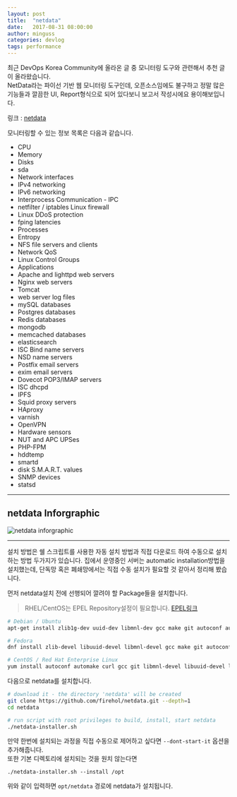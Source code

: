 ```yaml
---
layout: post
title:  "netdata"
date:   2017-08-31 08:00:00
author: minguss
categories: devlog
tags: performance
---
```


최근 DevOps Korea Community에 올라온 글 중 모니터링 도구와 관련해서 추천 글이 올라왔습니다.  
NetData라는 파이선 기반 웹 모니터링 도구인데, 오픈소스임에도 불구하고 정말 많은 기능들과 깔끔한 UI, Report형식으로 되어 있다보니 보고서 작성시에요 용이해보입니다.

링크 : [netdata](https://github.com/firehol/netdata)

모니터링할 수 있는 정보 목록은 다음과 같습니다.
- CPU
- Memory
- Disks
- sda
- Network interfaces
- IPv4 networking
- IPv6 networking
- Interprocess Communication - IPC
- netfilter / iptables Linux firewall
- Linux DDoS protection
- fping latencies
- Processes
- Entropy
- NFS file servers and clients
- Network QoS
- Linux Control Groups
- Applications
- Apache and lighttpd web servers
- Nginx web servers
- Tomcat
- web server log files
- mySQL databases
- Postgres databases
- Redis databases
- mongodb
- memcached databases
- elasticsearch
- ISC Bind name servers
- NSD name servers
- Postfix email servers
- exim email servers
- Dovecot POP3/IMAP servers
- ISC dhcpd
- IPFS
- Squid proxy servers
- HAproxy
- varnish
- OpenVPN
- Hardware sensors
- NUT and APC UPSes
- PHP-FPM
- hddtemp
- smartd
- disk S.M.A.R.T. values
- SNMP devices
- statsd

---
## netdata Inforgraphic
![netdata inforgraphic](https://cloud.githubusercontent.com/assets/2662304/26529478/104652ac-43c9-11e7-903f-edb9bb2ced24.png)

---
설치 방법은 쉘 스크립트를 사용한 자동 설치 방법과 직접 다운로드 하여 수동으로 설치하는 방법 두가지가 있습니다. 집에서 운영중인 서버는 automatic installation방법을 설치했는데, 단독망 혹은 폐쇄망에서는 직접 수동 설치가 필요할 것 같아서 정리해 봤습니다. 

먼저 netdata설치 전에 선행되어 깔려야 할 Package들을 설치합니다.
> RHEL/CentOS는 EPEL Repository설정이 필요합니다. [EPEL링크](https://www.tecmint.com/how-to-enable-epel-repository-for-rhel-centos-6-5/)

``` bash
# Debian / Ubuntu
apt-get install zlib1g-dev uuid-dev libmnl-dev gcc make git autoconf autoconf-archive autogen automake pkg-config curl

# Fedora
dnf install zlib-devel libuuid-devel libmnl-devel gcc make git autoconf autoconf-archive autogen automake pkgconfig curl findutils

# CentOS / Red Hat Enterprise Linux
yum install autoconf automake curl gcc git libmnl-devel libuuid-devel lm-sensors make MySQL-python nc pkgconfig python python-psycopg2 PyYAML zlib-devel
```

다음으로 netdata를 설치합니다.
``` bash
# download it - the directory 'netdata' will be created
git clone https://github.com/firehol/netdata.git --depth=1
cd netdata

# run script with root privileges to build, install, start netdata
./netdata-installer.sh
```
만약 한번에 설치되는 과정을 직접 수동으로 제어하고 싶다면 `--dont-start-it` 옵션을 추가해줍니다.  
또한 기본 디렉토리에 설치되는 것을 원치 않는다면 
``` 
./netdata-installer.sh --install /opt 
``` 
위와 같이 입력하면 `opt/netdata` 경로에 netdata가 설치됩니다.

